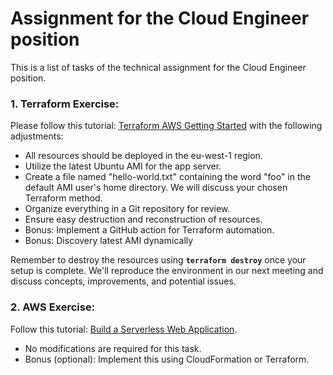 # Assignment for the Cloud Engineer position

This is a list of tasks of the technical assignment for the Cloud Engineer position.  

### 1. Terraform Exercise:

Please follow this tutorial: [Terraform AWS Getting Started](https://developer.hashicorp.com/terraform/tutorials/aws-get-started) with the following adjustments:  

-   All resources should be deployed in the eu-west-1 region.
-   Utilize the latest Ubuntu AMI for the app server.
-   Create a file named "hello-world.txt" containing the word "foo" in the default AMI user's home directory. We will discuss your chosen Terraform method.
-   Organize everything in a Git repository for review.
-   Ensure easy destruction and reconstruction of resources.
-   Bonus: Implement a GitHub action for Terraform automation.
-   Bonus: Discovery latest AMI dynamically

Remember to destroy the resources using **`terraform destroy`** once your setup is complete. We'll reproduce the environment in our next meeting and discuss concepts, improvements, and potential issues.

  

### 2. AWS Exercise:

Follow this tutorial: [Build a Serverless Web Application](https://aws.amazon.com/getting-started/hands-on/build-web-app-s3-lambda-api-gateway-dynamodb/).  

-   No modifications are required for this task.
-   Bonus (optional): Implement this using CloudFormation or Terraform.
